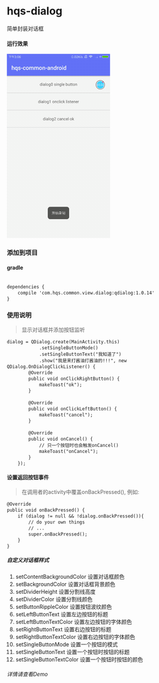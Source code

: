 # hqs-dialog
简单封装对话框

#### 运行效果
![运行效果图](https://github.com/hqs5678/hqs-common-dialog-android/blob/master/2017-07-10%2015_10_51.gif)


 
### 添加到项目

#### gradle

```

dependencies {
    compile 'com.hqs.common.view.dialog:qdialog:1.0.14'
}

```

### 使用说明

> 显示对话框并添加按钮监听
```
dialog = QDialog.create(MainActivity.this)
            .setSingleButtonMode()
            .setSingleButtonText("我知道了")
            .show("我是来打酱油打酱油的!!!", new QDialog.OnDialogClickListener() {
        @Override
        public void onClickRightButton() {
            makeToast("ok");
        }
    
        @Override
        public void onClickLeftButton() {
            makeToast("cancel");
        }
    
        @Override
        public void onCancel() {
            // 只一个按钮时也会触发onCancel()
            makeToast("onCancel");
        }
    });
```

#### 设置返回按钮事件

> 在调用者的activity中覆盖onBackPressed(), 例如:
```
@Override
public void onBackPressed() {
    if (dialog != null && !dialog.onBackPressed()){
        // do your own things
        // ...
        super.onBackPressed();
    }
}
```


##### 自定义对话框样式

1. setContentBackgroundColor  设置对话框颜色
1. setBackgroundColor 设置对话框背景颜色
1. setDividerHeight  设置分割线高度
1. setDividerColor 设置分割线颜色
1. setButtonRippleColor  设置按钮波纹颜色
1. setLeftButtonText  设置左边按钮的标题
1. setLeftButtonTextColor  设置左边按钮的字体颜色
1. setRightButtonText 设置右边按钮的标题
1. setRightButtonTextColor 设置右边按钮的字体颜色
1. setSingleButtonMode 设置一个按钮的模式
1. setSingleButtonText 设置一个按钮时按钮的标题
1. setSingleButtonTextColor 设置一个按钮时按钮的颜色

###### 详情请查看Demo






